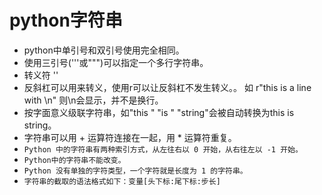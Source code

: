 # python字符串

- python中单引号和双引号使用完全相同。
- 使用三引号('''或""")可以指定一个多行字符串。
- 转义符 '\'
- 反斜杠可以用来转义，使用r可以让反斜杠不发生转义。。 如 r"this is a line with \n" 则\n会显示，并不是换行。
- 按字面意义级联字符串，如"this " "is " "string"会被自动转换为this is string。
- 字符串可以用 + 运算符连接在一起，用 * 运算符重复。
- `Python 中的字符串有两种索引方式，从左往右以 0 开始，从右往左以 -1 开始。`
- `Python中的字符串不能改变。`
- `Python 没有单独的字符类型，一个字符就是长度为 1 的字符串。`
- `字符串的截取的语法格式如下：变量[头下标:尾下标:步长]`